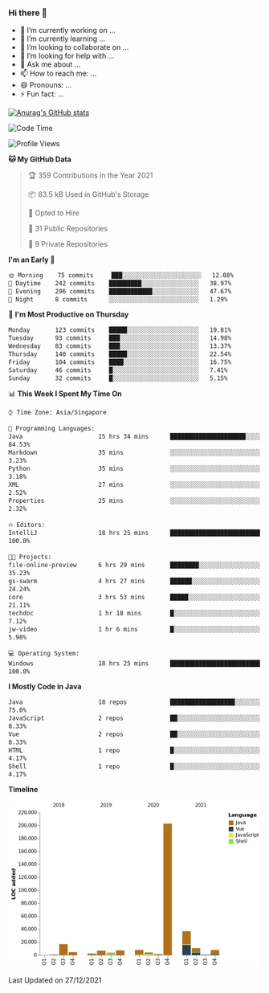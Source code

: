 ### Hi there 👋

- 🔭 I’m currently working on ...
- 🌱 I’m currently learning ...
- 👯 I’m looking to collaborate on ...
- 🤔 I’m looking for help with ...
- 💬 Ask me about ...
- 📫 How to reach me: ...
- 😄 Pronouns: ...
- ⚡ Fun fact: ...

[![Anurag's GitHub stats](https://github-readme-stats.vercel.app/api?username=xiumu2017&show_icons=true&theme=radical)](https://github.com/anuraghazra/github-readme-stats)

<!--
**xiumu2017/xiumu2017** is a ✨ _special_ ✨ repository because its `README.md` (this file) appears on your GitHub profile.

Here are some ideas to get you started:

- 🔭 I’m currently working on ...
- 🌱 I’m currently learning ...
- 👯 I’m looking to collaborate on ...
- 🤔 I’m looking for help with ...
- 💬 Ask me about ...
- 📫 How to reach me: ...
- 😄 Pronouns: ...
- ⚡ Fun fact: ...
-->

<!--START_SECTION:waka-->
![Code Time](http://img.shields.io/badge/Code%20Time-172%20hrs%209%20mins-blue)

![Profile Views](http://img.shields.io/badge/Profile%20Views-0-blue)

**🐱 My GitHub Data** 

> 🏆 359 Contributions in the Year 2021
 > 
> 📦 83.5 kB Used in GitHub's Storage 
 > 
> 💼 Opted to Hire
 > 
> 📜 31 Public Repositories 
 > 
> 🔑 9 Private Repositories  
 > 
**I'm an Early 🐤** 

```text
🌞 Morning    75 commits     ███░░░░░░░░░░░░░░░░░░░░░░   12.08% 
🌆 Daytime    242 commits    █████████░░░░░░░░░░░░░░░░   38.97% 
🌃 Evening    296 commits    ████████████░░░░░░░░░░░░░   47.67% 
🌙 Night      8 commits      ░░░░░░░░░░░░░░░░░░░░░░░░░   1.29%

```
📅 **I'm Most Productive on Thursday** 

```text
Monday       123 commits    █████░░░░░░░░░░░░░░░░░░░░   19.81% 
Tuesday      93 commits     ███░░░░░░░░░░░░░░░░░░░░░░   14.98% 
Wednesday    83 commits     ███░░░░░░░░░░░░░░░░░░░░░░   13.37% 
Thursday     140 commits    █████░░░░░░░░░░░░░░░░░░░░   22.54% 
Friday       104 commits    ████░░░░░░░░░░░░░░░░░░░░░   16.75% 
Saturday     46 commits     █░░░░░░░░░░░░░░░░░░░░░░░░   7.41% 
Sunday       32 commits     █░░░░░░░░░░░░░░░░░░░░░░░░   5.15%

```


📊 **This Week I Spent My Time On** 

```text
⌚︎ Time Zone: Asia/Singapore

💬 Programming Languages: 
Java                     15 hrs 34 mins      █████████████████████░░░░   84.53% 
Markdown                 35 mins             ░░░░░░░░░░░░░░░░░░░░░░░░░   3.23% 
Python                   35 mins             ░░░░░░░░░░░░░░░░░░░░░░░░░   3.18% 
XML                      27 mins             ░░░░░░░░░░░░░░░░░░░░░░░░░   2.52% 
Properties               25 mins             ░░░░░░░░░░░░░░░░░░░░░░░░░   2.32%

🔥 Editors: 
IntelliJ                 18 hrs 25 mins      █████████████████████████   100.0%

🐱‍💻 Projects: 
file-online-preview      6 hrs 29 mins       ████████░░░░░░░░░░░░░░░░░   35.23% 
gs-swarm                 4 hrs 27 mins       ██████░░░░░░░░░░░░░░░░░░░   24.24% 
core                     3 hrs 53 mins       █████░░░░░░░░░░░░░░░░░░░░   21.11% 
techdoc                  1 hr 18 mins        █░░░░░░░░░░░░░░░░░░░░░░░░   7.12% 
jw-video                 1 hr 6 mins         █░░░░░░░░░░░░░░░░░░░░░░░░   5.98%

💻 Operating System: 
Windows                  18 hrs 25 mins      █████████████████████████   100.0%

```

**I Mostly Code in Java** 

```text
Java                     18 repos            ██████████████████░░░░░░░   75.0% 
JavaScript               2 repos             ██░░░░░░░░░░░░░░░░░░░░░░░   8.33% 
Vue                      2 repos             ██░░░░░░░░░░░░░░░░░░░░░░░   8.33% 
HTML                     1 repo              █░░░░░░░░░░░░░░░░░░░░░░░░   4.17% 
Shell                    1 repo              █░░░░░░░░░░░░░░░░░░░░░░░░   4.17%

```


**Timeline**

![Chart not found](https://raw.githubusercontent.com/xiumu2017/xiumu2017/main/charts/bar_graph.png) 


 Last Updated on 27/12/2021
<!--END_SECTION:waka-->
